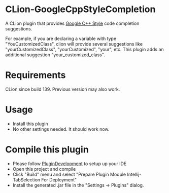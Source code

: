 CLion-GoogleCppStyleCompletion
==============================

A CLion plugin that provides [Google C++ Style](https://google.github.io/styleguide/cppguide.html) code completion suggestions.

For example, if you are declaring a variable with type "YouCustomizedClass", clion will provide several suggestions like "yourCustomizedClass", "yourCustomized", "your", etc. This plugin adds an additional suggestion "your_customized_class".

Requirements
============

CLion since build 139. Previous version may also work.

Usage
=====

 - Install this plugin
 - No other settings needed. It should work now.

Compile this plugin
===================

 - Please follow [PluginDevelopment](http://www.jetbrains.org/intellij/sdk/docs/) to setup up your IDE
 - Open this project and compile
 - Click "Build" menu and select "Prepare Plugin Module Intellij-TabSelection For Deployment"
 - Install the generated .jar file in the "Settings -> Plugins" dialog.
